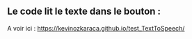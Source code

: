 ## Le code lit le texte dans le bouton :

A voir ici : https://kevinozkaraca.github.io/test_TextToSpeech/
